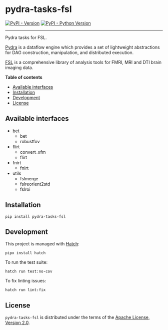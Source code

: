 # pydra-tasks-fsl

[![PyPI - Version][pypi-version]][pypi-project]
[![PyPI - Python Version][pypi-pyversions]][pypi-project]

-----

Pydra tasks for FSL.

[Pydra][pydra] is a dataflow engine which provides
a set of lightweight abstractions for DAG
construction, manipulation, and distributed execution.

[FSL][fsl] is a comprehensive library of analysis tools
for FMRI, MRI and DTI brain imaging data.

**Table of contents**

- [Available interfaces](#available-interfaces)
- [Installation](#installation)
- [Development](#development)
- [License](#license)

## Available interfaces

- bet
    - bet
    - robustfov
- flirt
    - convert_xfm
    - flirt
- fnirt
    - fnirt
- utils
    - fslmerge
    - fslreorient2std
    - fslroi

## Installation

```console
pip install pydra-tasks-fsl
```

## Development

This project is managed with [Hatch][hatch]:

```console
pipx install hatch
```

To run the test suite:

```console
hatch run test:no-cov
```

To fix linting issues:

```console
hatch run lint:fix
```

## License

`pydra-tasks-fsl` is distributed under the terms of the [Apache License, Version 2.0][license].

[pypi-project]: https://pypi.org/project/pydra-tasks-fsl

[pypi-version]: https://img.shields.io/pypi/v/pydra-tasks-fsl.svg

[pypi-pyversions]: https://img.shields.io/pypi/pyversions/pydra-tasks-fsl.svg

[pydra]: https://pydra.readthedocs.io/

[fsl]: https://fsl.fmrib.ox.ac.uk/fsl/fslwiki/FSL

[hatch]: https://hatch.pypa.io/

[license]: https://spdx.org/licenses/Apache-2.0.html
